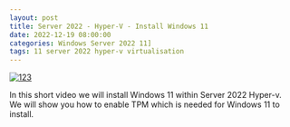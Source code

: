 ```yaml
---
layout: post
title: Server 2022 - Hyper-V - Install Windows 11
date: 2022-12-19 08:00:00
categories: Windows Server 2022 11]
tags: 11 server 2022 hyper-v virtualisation
---
```


[![123](https://i9.ytimg.com/vi/Vzks9iqvNos/hqdefault.jpg?v=63a033f1&sqp=CNypyp0G&rs=AOn4CLCaUYvTK8wMYnuBIUpYfsBq7RdO6g)](https://youtu.be/Vzks9iqvNos)

In this short video we will install Windows 11 within Server 2022 Hyper-v.
We will show you how to enable TPM which is needed for Windows 11 to install.


